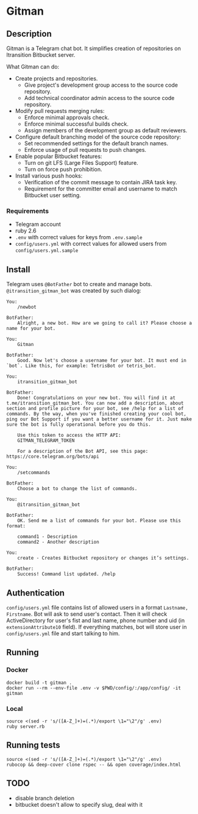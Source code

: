 # Gitman

## Description

Gitman is a Telegram chat bot. It simplifies creation of repositories on Itransition Bitbucket server.

What Gitman can do:
* Create projects and repositories.
  * Give project's development group access to the source code repository.
  * Add technical coordinator admin access to the source code repository.
* Modify pull requests merging rules:
  * Enforce minimal approvals check.
  * Enforce minimal successful builds check.
  * Assign members of the development group as default reviewers.
* Configure default branching model of the source code repository:
  * Set recommended settings for the default branch names.
  * Enforce usage of pull requests to push changes.
* Enable popular Bitbucket features:
  * Turn on git LFS (Large Files Support) feature.
  * Turn on force push prohibition.
* Install various push hooks:
  * Verification of the commit message to contain JIRA task key.
  * Requirement for the committer email and username to match Bitbucket user setting.

### Requirements

* Telegram account
* ruby 2.6
* `.env` with correct values for keys from `.env.sample`
* `config/users.yml` with correct values for allowed users from `config/users.yml.sample`

## Install

Telegram uses `@BotFather` bot to create and manage bots. `@itransition_gitman_bot` was created by such dialog:

    You:
        /newbot

    BotFather:
        Alright, a new bot. How are we going to call it? Please choose a name for your bot.

    You:
        Gitman

    BotFather:
        Good. Now let's choose a username for your bot. It must end in `bot`. Like this, for example: TetrisBot or tetris_bot.

    You:
        itransition_gitman_bot

    BotFather:
        Done! Congratulations on your new bot. You will find it at t.me/itransition_gitman_bot. You can now add a description, about section and profile picture for your bot, see /help for a list of commands. By the way, when you've finished creating your cool bot, ping our Bot Support if you want a better username for it. Just make sure the bot is fully operational before you do this.

        Use this token to access the HTTP API:
        GITMAN_TELEGRAM_TOKEN

        For a description of the Bot API, see this page: https://core.telegram.org/bots/api

    You:
        /setcommands

    BotFather:
        Choose a bot to change the list of commands.

    You:
        @itransition_gitman_bot

    BotFather:
        OK. Send me a list of commands for your bot. Please use this format:

        command1 - Description
        command2 - Another description

    You:
        create - Creates Bitbucket repository or changes it’s settings.

    BotFather:
        Success! Command list updated. /help

## Authentication

`config/users.yml` file contains list of allowed users in a format `Lastname, Firstname`. 
Bot will ask to send user's contact. Then it will check ActiveDirectory for user's fist and last name, phone number and uid (in `extensionAttribute10` field).
If everything matches, bot will store user in `config/users.yml` file and start talking to him. 

## Running

### Docker
    docker build -t gitman .
    docker run --rm --env-file .env -v $PWD/config/:/app/config/ -it gitman

### Local
    source <(sed -r 's/([A-Z_]+)=(.*)/export \1="\2"/g' .env)
    ruby server.rb

## Running tests
    source <(sed -r 's/([A-Z_]+)=(.*)/export \1="\2"/g' .env)
    rubocop && deep-cover clone rspec -- && open coverage/index.html

## TODO
* disable branch deletion
* bitbucket doesn't allow to specify slug, deal with it